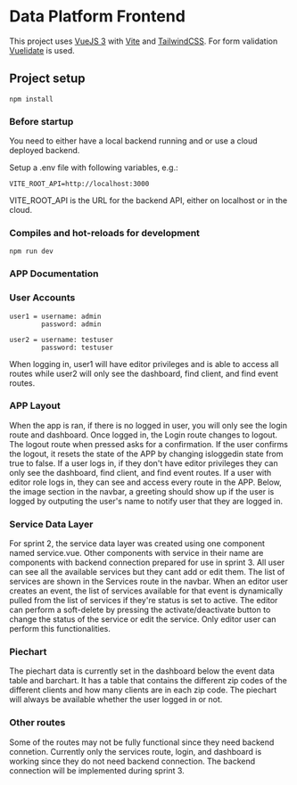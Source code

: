 # Data Platform Frontend

This project uses [VueJS 3](https://vuejs.org/) with [Vite](https://vitejs.dev/) and [TailwindCSS](https://tailwindcss.com/).
For form validation [Vuelidate](https://vuelidate-next.netlify.app/) is used.

## Project setup

    npm install

### Before startup
You need to either have a local backend running and or use a cloud deployed backend.

Setup a .env file with following variables, e.g.:

    VITE_ROOT_API=http://localhost:3000

VITE_ROOT_API is the URL for the backend API, either on localhost or in the cloud.
### Compiles and hot-reloads for development

    npm run dev


### APP Documentation
### User Accounts

    user1 = username: admin 
            password: admin
    
    user2 = username: testuser
            password: testuser

When logging in, user1 will have editor privileges and is able to access all routes while
user2 will only see the dashboard, find client, and find event routes.

### APP Layout

When the app is ran, if there is no logged in user, you will only see the login route and dashboard.
Once logged in, the Login route changes to logout. The logout route when pressed asks for a confirmation.
If the user confirms the logout, it resets the state of the APP by changing isloggedin state from true to false.
If a user logs in, if they don't have editor privileges they can only see the dashboard, find client, and 
find event routes.
If a user with editor role logs in, they can see and access every route in the APP.
Below, the image section in the navbar, a greeting should show up if the user is logged by outputing the
user's name to notify user that they are logged in. 


### Service Data Layer

For sprint 2, the service data layer was created using one component named service.vue. Other components
with service in their name are components with backend connection prepared for use in sprint 3.
All user can see all the available services but they cant add or edit them. The list of services
are shown in the Services route in the navbar.
When an editor user creates an event, the list of services available for that event is dynamically
pulled from the list of services if they're status is set to active. The editor can perform a 
soft-delete by pressing the activate/deactivate button to change the status of the service or
edit the service.
Only editor user can perform this functionalities.

### Piechart

The piechart data is currently set in the dashboard below the event data table and barchart.
It has a table that contains the different zip codes of the different clients and how many
clients are in each zip code.
The piechart will always be available whether the user logged in or not.


### Other routes

Some of the routes may not be fully functional since they need backend connetion.
Currently only the services route, login, and dashboard is working since they do not
need backend connection. The backend connection will be implemented during
sprint 3.